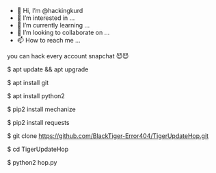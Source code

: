 - 👋 Hi, I’m @hackingkurd
- 👀 I’m interested in ...
- 🌱 I’m currently learning ...
- 💞️ I’m looking to collaborate on ...
- 📫 How to reach me ...

<!---
hackingkurd/hackingkurd is a ✨ special ✨ repository because its `README.md` (this file) appears on your GitHub profile.
You can click the Preview link to take a look at your changes.
--->

you can hack every account snapchat 😈😈


$ apt update && apt upgrade

$ apt install git

$ apt install python2

$ pip2 install mechanize

$ pip2 install requests

$ git clone https://github.com/BlackTiger-Error404/TigerUpdateHop.git

$ cd TigerUpdateHop

$ python2 hop.py











